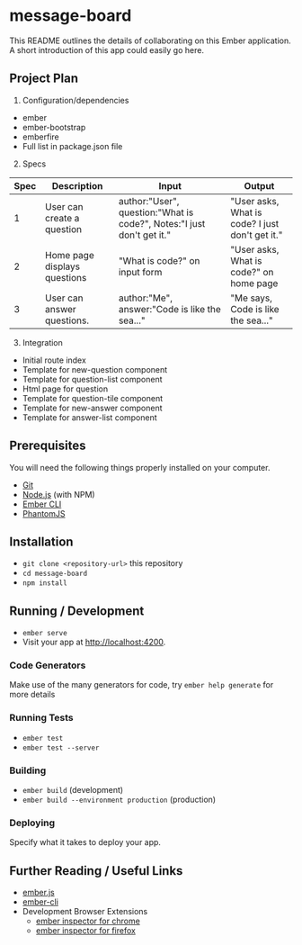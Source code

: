 # message-board

This README outlines the details of collaborating on this Ember application.
A short introduction of this app could easily go here.

## Project Plan

1. Configuration/dependencies
  * ember
  * ember-bootstrap
  * emberfire
  * Full list in package.json file

2. Specs

  |Spec|Description|Input|Output|
  |---|---|---|---|
  |1|User can create a question|author:"User", question:"What is code?", Notes:"I just don't get it."|"User asks, What is code? I just don't get it."|
  |2|Home page displays questions|"What is code?" on input form|"User asks, What is code?" on home page|
  |3|User can answer questions.|author:"Me", answer:"Code is like the sea..."|"Me says, Code is like the sea..."|

3. Integration
  * Initial route index
  * Template for new-question component
  * Template for question-list component
  * Html page for question
  * Template for question-tile component
  * Template for new-answer component
  * Template for answer-list component

## Prerequisites

You will need the following things properly installed on your computer.

* [Git](https://git-scm.com/)
* [Node.js](https://nodejs.org/) (with NPM)
* [Ember CLI](https://ember-cli.com/)
* [PhantomJS](http://phantomjs.org/)

## Installation

* `git clone <repository-url>` this repository
* `cd message-board`
* `npm install`

## Running / Development

* `ember serve`
* Visit your app at [http://localhost:4200](http://localhost:4200).

### Code Generators

Make use of the many generators for code, try `ember help generate` for more details

### Running Tests

* `ember test`
* `ember test --server`

### Building

* `ember build` (development)
* `ember build --environment production` (production)

### Deploying

Specify what it takes to deploy your app.

## Further Reading / Useful Links

* [ember.js](http://emberjs.com/)
* [ember-cli](https://ember-cli.com/)
* Development Browser Extensions
  * [ember inspector for chrome](https://chrome.google.com/webstore/detail/ember-inspector/bmdblncegkenkacieihfhpjfppoconhi)
  * [ember inspector for firefox](https://addons.mozilla.org/en-US/firefox/addon/ember-inspector/)
